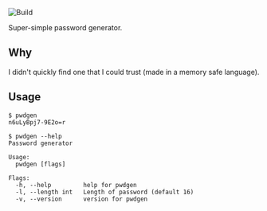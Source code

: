 ![Build](https://github.com/joonas-fi/pwdgen/workflows/Build/badge.svg)

Super-simple password generator.


Why
---

I didn't quickly find one that I could trust (made in a memory safe language).


Usage
-----

```console
$ pwdgen
n6uLyBpj7-9E2o=r

$ pwdgen --help
Password generator

Usage:
  pwdgen [flags]

Flags:
  -h, --help         help for pwdgen
  -l, --length int   Length of password (default 16)
  -v, --version      version for pwdgen
```
